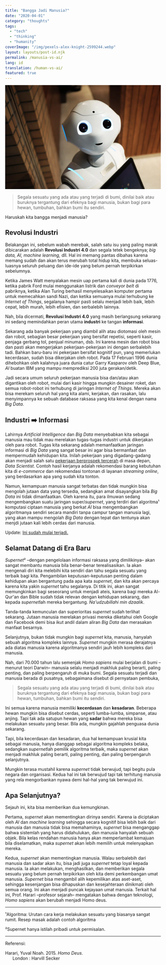 ```yaml
---
title: "Bangga Jadi Manusia?"
date: "2020-04-01"
category: "thoughts"
tags:
  - "tech"
  - "thinking"
  - "humanity"
coverImage: "/img/pexels-alex-knight-2599244.webp"
layout: layouts/post-id.njk
permalink: /manusia-vs-ai/
lang: id
translation: /human-vs-ai/
featured: true
---
```


![robot](/img/pexels-alex-knight-2599244.webp)

> Segala sesuatu yang ada atau yang terjadi di bumi, dinilai baik atau buruknya tergantung dari efeknya bagi manusia, bukan bagi para hewan, tumbuhan, bahkan bumi itu sendiri.

Haruskah kita bangga menjadi manusia?

## Revolusi Industri

Belakangan ini, sebelum wabah merebak, salah satu isu yang paling marak dibicarakan adalah **Revolusi Industri 4.0** dan segala tetek bengeknya; _big data, AI, machine learning,_ dll. Hal ini memang pantas dibahas karena memang sudah dan akan terus merubah total hidup kita, membuka seluas-luasnya seluruh peluang dan ide-ide yang belum pernah terpikirkan sebelumnya.

Ketika James Watt menyalakan mesin uap pertama kali di dunia pada 1776, ketika pabrik Ford mulai menggunakan listrik dan _conveyor belt_ di pabriknya, ketika Alan Turing berhasil menyelesaikan komputer pertama untuk memecahkan sandi Nazi, dan ketika semuanya mulai terhubung ke _Internet of Things_, segalanya hampir pasti selalu menjadi lebih baik, lebih cepat, lebih murah, lebih efisien, dan serbalebih lainnya.

Nah, bila dicermati, **Revolusi Industri 4.0** yang masih berlangsung sekarang ini sedang memindahkan peran utama **industri** ke tangan **informasi**.

Sekarang ada banyak pekerjaan yang diambil alih atau diotomasi oleh mesin dan robot, sebagian besar pekerjaan yang bersifat repetisi, seperti kasir, penjaga gerbang tol, penjual minuman, dsb. Ini karena mesin dan robot bisa dan pasti akan mengerjakan pekerjaan-pekerjaan ini dengan serbalebih tadi. Bahkan baru-baru ini pekerjaan bersifat kognitif pun, yang memerlukan kecerdasan, sudah bisa dikerjakan oleh robot. Pada 17 Februari 1996 dunia dihebohkan oleh kalahnya juara dunia catur Garry Kasparov oleh Deep Blue, _AI_ buatan IBM yang mampu memprediksi 200 juta gerakan/detik.

Jadi secara umum seluruh pekerjaan manusia bisa dan/atau akan digantikan oleh robot, mulai dari kasir hingga mungkin desainer roket, dan semua robot-robot ini terhubung di jaringan _Internet of Things_. Mereka akan bisa merekam seluruh hal yang kita alami, kerjakan, dan rasakan, lalu menyimpannya ke sebuah database raksasa yang kita kenal dengan nama _Big Data_.

## Industri ➡️ Informasi

Lahirnya _Artificial Intelligence_ dan _Big Data_ menyebabkan kita sebagai manusia mau tidak mau merelakan tugas-tugas industri untuk dikerjakan oleh para robot. Tugas kita sekarang adalah memanfaatkan jaringan informasi di _Big Data_ yang sangat besar ini agar bisa bermanfaat dan mempermudah kehidupan kita. Inilah pekerjaan yang digadang-gadang akan menjadi salah satu [pekerjaan berprospek tercerah](https://becominghuman.ai/data-scientist-and-their-future-is-seen-bright-for-job-analysts-7b646864e14c) di masa depan, _Data Scientist_. Contoh hasil kerjanya adalah rekomendasi barang kebutuhan kita di _e-commerce_ dan rekomendasi tontonan di layanan _streaming online_, yang berdasarkan apa yang sudah kita tonton.

Namun, kemampuan manusia sangat terbatas dan tidak mungkin bisa mengolah jutaan data yang tersedia, sedangkan amat disayangkan bila _Big Data_ ini tidak dimanfaatkan. Oleh karena itu, para ilmuwan sedang mengembangkan suatu jaringan super/_supernet_, yang terdiri dari algoritma¹ komputasi ciptaan manusia yang berkat _AI_ bisa mengembangkan algoritmanya sendiri secara mandiri tanpa campur tangan manusia lagi, yang akan mampu mengolah _Big Data_ dengan tepat dan tentunya akan menjdi jutaan kali lebih cerdas dari manusia.

Update: [Ini sudah mulai terjadi.](https://www.infoworld.com/article/3596894/todays-data-science-roles-wont-exist-in-10-years.html)

## Selamat Datang di Era Baru

*Supernet*² –dengan pengelolaan informasi raksasa yang dimilikinya– akan sangat membantu manusia bila benar-benar terealisasikan. Ia akan mengenali diri kita melebihi kita sendiri dan tahu segala sesuatu yang terbaik bagi kita. Pengambilan keputusan-keputusan penting dalam kehidupan akan bergantung pada apa kata _supernet_, dan kita akan percaya karena kita yakin _supernet_ tahu segalanya. Di titik ini, akan sangat memungkinkan bagi seseorang untuk menjadi ateis, karena bagi mereka Al-Qur'an dan Bible sudah tidak relevan dengan kehidupan sekarang, dan kepada *supernet*lah mereka bergantung. _Na'udzubillahi min dzaalik_.

Tanda-tanda kemunculan dan superioritas _supernet_ sudah terlihat sekarang. Jutaan manusia merelakan privasi mereka diketahui oleh Google dan Facebook demi bisa ikut andil dalam aliran _Big Data_ dan merasakan manfaat besarnya.

Selanjutnya, bukan tidak mungkin bagi _supernet_ kita, manusia, hanyalah sebuah algoritma kompleks lainnya. _Supernet_ mungkin merasa derajatnya ada diatas manusia karena algoritmanya sendiri jauh lebih kompleks dari manusia.

Nah, dari 70.000 tahun lalu semenjak _Homo sapiens_ mulai berjalan di bumi –menurut teori Darwin– manusia selalu menjadi makhluk paling berarti, paling penting, dan paling berpengaruh di muka bumi. Segala sesuatu terjadi dan manusia berada di pusatnya, sebagaimana disebut di pernyataan pembuka,

> Segala sesuatu yang ada atau yang terjadi di bumi, dinilai baik atau buruknya tergantung dari efeknya bagi manusia, bukan bagi para hewan, tumbuhan, bahkan bumi itu sendiri.

Ini semua karena manusia memiliki **kecerdasan** dan **kesadaran**. Beberapa hewan mungkin bisa disebut cerdas, seperti lumba-lumba, simpanse, atau anjing. Tapi tak ada satupun hewan yang **sadar** bahwa mereka bisa melakukan sesuatu yang besar. Bila ada, mungkin gajahlah penguasa dunia sekarang.

Tapi, bila kecerdasan dan kesadaran, dua hal kemampuan krusial kita sebagai manusia, hanya dianggap sebagai algoritma kompleks belaka, sedangkan *supernet*lah pemilik algoritma terbaik, maka _supernet_ akan menjadi makhluk paling berarti, paling penting, dan paling berpengaruh selanjutnya.

Mungkin terasa mustahil karena _supernet_ tidak berwujud, tapi begitu pula negara dan organisasi. Kedua hal ini tak berwujud tapi tak terhitung manusia yang rela mengorbankan nyawa demi hal-hal yang tak berwujud ini.

## Apa Selanjutnya?

Sejauh ini, kita bisa memberikan dua kemungkinan.

Pertama, _supernet_ akan mementingkan dirinya sendiri. Karena ia diciptakan oleh _AI_ dan _machine learning_ sehingga secara kognitif bisa lebih baik dari manusia dan manusia tidak bisa memahaminya, _supernet_ bisa menganggap bahwa sistemlah yang harus didahulukan, dan manusia hanyalah sebuah objek. Bila kelas rendahan manusia hanya akan memperlambat kemajuan bila diselamatkan, maka _supernet_ akan lebih memilih untuk melenyapkan mereka.

Kedua, _supernet_ akan mementingkan manusia. Walau serbalebih dari manusia dan sadar akan itu, bisa jadi juga _supernet_ tetap loyal kepada manusia. Ia akan melakukan, menghasilkan, dan memberikan segala sesuatu yang belum pernah terpikirkan oleh kita demi perkembangan umat manusia. _Supernet_ bisa mengambil alih kepemilikan atas aset-aset, sehingga kesenjangan bisa dihapuskan dan kesejahteraan dinikmati oleh semua orang. Ini akan menjadi puncak kejayaan umat manusia. Terkait hal ini, Prof. Harari –profesor sejarah– mengatakan bahwa dengan teknologi, _Homo sapiens_ akan berubah menjadi Homo deus.

---

¹Algoritma: Urutan cara kerja melakukan sesuatu yang biasanya sangat rumit. Resep masak adalah contoh algoritma

²Supernet hanya istilah pribadi untuk permisalan.

---

Referensi:

Harari, Yuval Noah. 2015. _Homo Deus_.  
      London : Harvill Secker
